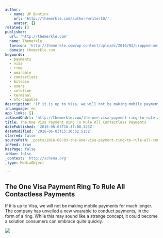 ```yaml
---
author:
  - name: JP Buntinx
    url: 'http://themerkle.com/author/writer10/'
    avatar: {}
related: []
publisher:
  url: 'http://themerkle.com'
  name: Themerkle
  favicon: 'http://themerkle.com/wp-content/uploads/2016/03/cropped-merkle-white-1-192x192.png'
  domain: themerkle.com
keywords:
  - payments
  - visa
  - ring
  - wearable
  - contactless
  - bitcoin
  - users
  - solution
  - terminal
  - nfc-capable
description: 'If it is up to Visa, we will not be making mobile payments for much longer. The company has unveiled a new wearable to conduct payments, in the form of a ring. While this may sound like a strange concept, it could become a solution consumers can embrace quite quickly.'
inLanguage: en
app_links: []
isBasedOnUrl: 'http://themerkle.com/the-one-visa-payment-ring-to-rule-all-contactless-payments/'
title: The One Visa Payment Ring To Rule All Contactless Payments
datePublished: '2016-06-03T16:37:08.323Z'
dateModified: '2016-06-03T15:10:52.515Z'
starred: false
sourcePath: _posts/2016-06-03-the-one-visa-payment-ring-to-rule-all-contactless-payments.md
inFeed: true
hasPage: false
inNav: false
_context: 'http://schema.org'
_type: MediaObject

---
```

<article style=""><h1>The One Visa Payment Ring To Rule All Contactless Payments</h1><p>If it is up to Visa, we will not be making mobile payments for much longer. The company has unveiled a new wearable to conduct payments, in the form of a ring. While this may sound like a strange concept, it could become a solution consumers can embrace quite quickly.</p><img src="http://themerkle.com/wp-content/uploads/2016/06/Visa-Payment-Ring.jpg" /></article>